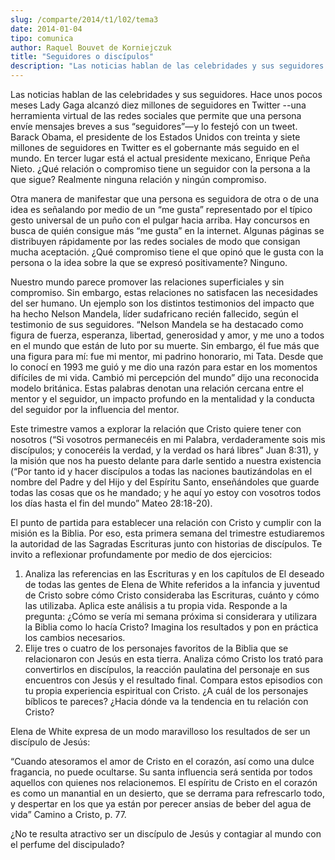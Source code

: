 ```yaml
---
slug: /comparte/2014/t1/l02/tema3
date: 2014-01-04
tipo: comunica
author: Raquel Bouvet de Korniejczuk
title: "Seguidores o discípulos"
description: "Las noticias hablan de las celebridades y sus seguidores. Hace unos pocos meses  Lady Gaga alcanzó diez millones de seguidores en Twitter --una herramienta  virtual de las redes sociales que permite que una persona envíe mensajes breves  a sus “seguidores”—y lo festejó con un ..."
---
```


Las noticias hablan de las celebridades y sus seguidores. Hace unos pocos meses Lady Gaga alcanzó diez millones de seguidores en Twitter --una herramienta virtual de las redes sociales que permite que una persona envíe mensajes breves a sus “seguidores”—y lo festejó con un tweet. Barack Obama, el presidente de los Estados Unidos con treinta y siete millones de seguidores en Twitter es el gobernante más seguido en el mundo. En tercer lugar está el actual presidente mexicano, Enrique Peña Nieto. ¿Qué relación o compromiso tiene un seguidor con la persona a la que sigue? Realmente ninguna relación y ningún compromiso.

Otra manera de manifestar que una persona es seguidora de otra o de una idea es señalando por medio de un “me gusta” representado por el típico gesto universal de un puño con el pulgar hacia arriba. Hay concursos en busca de quién consigue más “me gusta” en la internet. Algunas páginas se distribuyen rápidamente por las redes sociales de modo que consigan mucha aceptación. ¿Qué compromiso tiene el que opinó que le gusta con la persona o la idea sobre la que se expresó positivamente? Ninguno.

Nuestro mundo parece promover las relaciones superficiales y sin compromiso. Sin embargo, estas relaciones no satisfacen las necesidades del ser humano. Un ejemplo son los distintos testimonios del impacto que ha hecho Nelson Mandela, líder sudafricano recién fallecido, según el testimonio de sus seguidores. “Nelson Mandela se ha destacado como figura de fuerza, esperanza, libertad, generosidad y amor, y me uno a todos en el mundo que están de luto por su muerte. Sin embargo, él fue más que una figura para mí: fue mi mentor, mi padrino honorario, mi Tata. Desde que lo conocí en 1993 me guió y me dio una razón para estar en los momentos difíciles de mi vida. Cambió mi percepción del mundo” dijo una reconocida modelo británica. Estas palabras denotan una relación cercana entre el mentor y el seguidor, un impacto profundo en la mentalidad y la conducta del seguidor por la influencia del mentor.

Este trimestre vamos a explorar la relación que Cristo quiere tener con nosotros (“Si vosotros permanecéis en mi Palabra, verdaderamente sois mis discípulos; y conoceréis la verdad, y la verdad os hará libres” Juan 8:31), y la misión que nos ha puesto delante para darle sentido a nuestra existencia (“Por tanto id y hacer discípulos a todas las naciones bautizándolas en el nombre del Padre y del Hijo y del Espíritu Santo, enseñándoles que guarde todas las cosas que os he mandado; y he aquí yo estoy con vosotros todos los días hasta el fin del mundo” Mateo 28:18-20).

El punto de partida para establecer una relación con Cristo y cumplir con la misión es la Biblia. Por eso, esta primera semana del trimestre estudiaremos la autoridad de las Sagradas Escrituras junto con historias de discípulos. Te invito a reflexionar profundamente por medio de dos ejercicios:

1.  Analiza las referencias en las Escrituras y en los capítulos de El deseado de todas las gentes de Elena de White referidos a la infancia y juventud de Cristo sobre cómo Cristo consideraba las Escrituras, cuánto y cómo las utilizaba. Aplica este análisis a tu propia vida. Responde a la pregunta: ¿Cómo se vería mi semana próxima si considerara y utilizara la Biblia como lo hacía Cristo? Imagina los resultados y pon en práctica los cambios necesarios.
2.  Elije tres o cuatro de los personajes favoritos de la Biblia que se relacionaron con Jesús en esta tierra. Analiza cómo Cristo los trató para convertirlos en discípulos, la reacción paulatina del personaje en sus encuentros con Jesús y el resultado final. Compara estos episodios con tu propia experiencia espiritual con Cristo. ¿A cuál de los personajes bíblicos te pareces? ¿Hacia dónde va la tendencia en tu relación con Cristo?

Elena de White expresa de un modo maravilloso los resultados de ser un discípulo de Jesús:

“Cuando atesoramos el amor de Cristo en el corazón, así como una dulce fragancia, no puede ocultarse. Su santa influencia será sentida por todos aquellos con quienes nos relacionemos. El espíritu de Cristo en el corazón es como un manantial en un desierto, que se derrama para refrescarlo todo, y despertar en los que ya están por perecer ansias de beber del agua de vida” Camino a Cristo, p. 77.

¿No te resulta atractivo ser un discípulo de Jesús y contagiar al mundo con el perfume del discipulado?
